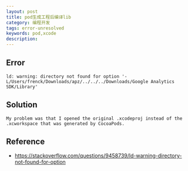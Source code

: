 ```yaml
---
layout: post
title: pod生成工程后编译lib
category: 编程开发
tags: error-unresolved
keywords: pod,xcode
description: 
---	
```



## Error

```
ld: warning: directory not found for option '-L/Users/frenck/Downloads/apz/../../../Downloads/Google Analytics SDK/Library'
```

## Solution

```
My problem was that I opened the original .xcodeproj instead of the .xcworkspace that was generated by CocoaPods.
```

## Reference

* <https://stackoverflow.com/questions/9458739/ld-warning-directory-not-found-for-option>